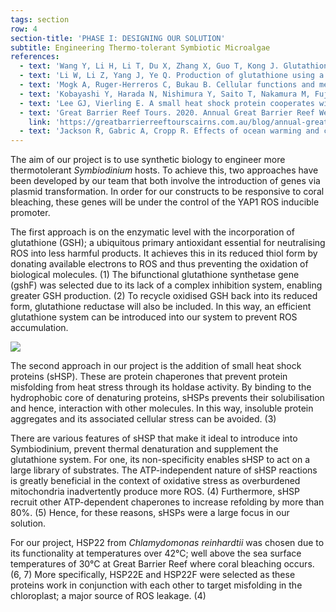 ```yaml
---
tags: section
row: 4
section-title: 'PHASE I: DESIGNING OUR SOLUTION'
subtitle: Engineering Thermo-tolerant Symbiotic Microalgae
references:
  - text: 'Wang Y, Li H, Li T, Du X, Zhang X, Guo T, Kong J. Glutathione biosynthesis is essential for antioxidant and anti-inflammatory effects of Streptococcus thermophilus. International Dairy Journal. 2019 Feb 1;89:31-6.'
  - text: 'Li W, Li Z, Yang J, Ye Q. Production of glutathione using a bifunctional enzyme encoded by gshF from Streptococcus thermophilus expressed in Escherichia coli. Journal of biotechnology. 2011 Jul 20;154(4):261-8.'
  - text: 'Mogk A, Ruger-Herreros C, Bukau B. Cellular functions and mechanisms of action of small heat shock proteins. Annual review of microbiology. 2019 Sep 8;73:89-110.'
  - text: 'Kobayashi Y, Harada N, Nishimura Y, Saito T, Nakamura M, Fujiwara T, Kuroiwa T, Misumi O. Algae sense exact temperatures: small heat shock proteins are expressed at the survival threshold temperature in Cyanidioschyzon merolae and Chlamydomonas reinhardtii. Genome biology and evolution. 2014 Oct 1;6(10):2731-40.'
  - text: 'Lee GJ, Vierling E. A small heat shock protein cooperates with heat shock protein 70 systems to reactivate a heat-denatured protein. Plant Physiology. 2000 Jan 1;122(1):189-98.'
  - text: 'Great Barrier Reef Tours. 2020. Annual Great Barrier Reef Weather Overview. [online] [Accessed 22 October 2020]'
    link: 'https://greatbarrierreeftourscairns.com.au/blog/annual-great-barrier-reef-weather-overview/#:~:text=Temperatures%20are%20pretty%20steady%20throughout,2010mm%20falling%20during%20the%20year'
  - text: 'Jackson R, Gabric A, Cropp R. Effects of ocean warming and coral bleaching on aerosol emissions in the Great Barrier Reef, Australia. Scientific reports. 2018 Sep 19;8(1):1-1.'
---
```

The aim of our project is to use synthetic biology to engineer more thermotolerant *Symbiodinium* hosts. To achieve this, two approaches have been developed by our team that both involve the introduction of genes via plasmid transformation. In order for our constructs to be responsive to coral bleaching, these genes will be under the control of the YAP1 ROS inducible promoter.

The first approach is on the enzymatic level with the incorporation of glutathione (GSH); a ubiquitous primary antioxidant essential for neutralising ROS into less harmful products. It achieves this in its reduced thiol form by donating available electrons to ROS and thus preventing the oxidation of biological molecules. (1) The bifunctional glutathione synthetase gene (gshF) was selected due to its lack of a complex inhibition system, enabling greater GSH production. (2) To recycle oxidised GSH back into its reduced form, glutathione reductase will also be included. In this way, an efficient glutathione system can be introduced into our system to prevent ROS accumulation.

<img src="/assets/Video Glutathione Slide 1 (1).png">

The second approach in our project is the addition of small heat shock proteins (sHSP). These are protein chaperones that prevent protein misfolding from heat stress through its holdase activity. By binding to the hydrophobic core of denaturing proteins, sHSPs prevents their solubilisation and hence, interaction with other molecules. In this way, insoluble protein aggregates and its associated cellular stress can be avoided. (3)

There are various features of sHSP that make it ideal to introduce into Symbiodinium, prevent thermal denaturation and supplement the glutathione system. For one, its non-specificity enables sHSP to act on a large library of substrates. The ATP-independent nature of sHSP reactions is greatly beneficial in the context of oxidative stress as overburdened mitochondria inadvertently produce more ROS. (4) Furthermore, sHSP recruit other ATP-dependent chaperones to increase refolding by more than 80%. (5) Hence, for these reasons, sHSPs were a large focus in our solution.

For our project, HSP22 from *Chlamydomonas reinhardtii* was chosen due to its functionality at temperatures over 42°C; well above the sea surface temperatures of 30°C at Great Barrier Reef where coral bleaching occurs. (6, 7) More specifically, HSP22E and HSP22F were selected as these proteins work in conjunction with each other to target misfolding in the chloroplast; a major source of ROS leakage. (4)
